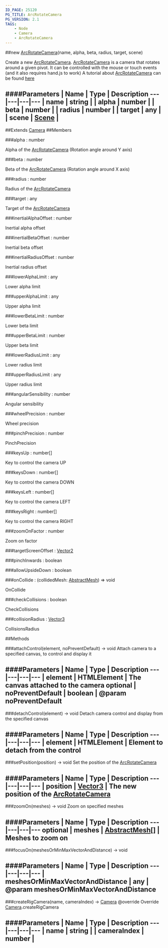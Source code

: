 ```yaml
---
ID_PAGE: 25120
PG_TITLE: ArcRotateCamera
PG_VERSION: 2.1
TAGS:
    - Node
    - Camera
    - ArcRotateCamera
---
```

##new [ArcRotateCamera](/classes/ArcRotateCamera)(name, alpha, beta, radius, target, scene)




Create a new [ArcRotateCamera](/classes/ArcRotateCamera).
 [ArcRotateCamera](/classes/ArcRotateCamera) is a camera that rotates around a given pivot. It can be controlled with the mouse or touch events (and it also requires hand.js to work)
A tutorial about [ArcRotateCamera](/classes/ArcRotateCamera) can be found [here](https://github.com/BabylonJS/Babylon.js/wiki/05-Cameras)






####Parameters
 | Name | Type | Description
---|---|---|---
 | name | string | 
 | alpha | number | 
 | beta | number | 
 | radius | number | 
 | target | any | 
 | scene | [Scene](/classes/Scene) | 
---

##Extends
 [Camera](/classes/Camera)
##Members

###alpha : number





Alpha of the [ArcRotateCamera](/classes/ArcRotateCamera) (Rotation angle around Y axis)




###beta : number





Beta of the [ArcRotateCamera](/classes/ArcRotateCamera) (Rotation angle around X axis)




###radius : number





Radius of the [ArcRotateCamera](/classes/ArcRotateCamera)




###target : any





Target of the [ArcRotateCamera](/classes/ArcRotateCamera)




###inertialAlphaOffset : number





Inertial alpha offset




###inertialBetaOffset : number





Inertial beta offset




###inertialRadiusOffset : number





Inertial radius offset




###lowerAlphaLimit : any





Lower alpha limit




###upperAlphaLimit : any





Upper alpha limit




###lowerBetaLimit : number





Lower beta limit




###upperBetaLimit : number





Upper beta limit




###lowerRadiusLimit : any





Lower radius limit




###upperRadiusLimit : any





Upper radius limit




###angularSensibility : number





Angular sensibility




###wheelPrecision : number





Wheel precision




###pinchPrecision : number





PinchPrecision













###keysUp : number[]





Key to control the camera UP




###keysDown : number[]





Key to control the camera DOWN




###keysLeft : number[]





Key to control the camera LEFT




###keysRight : number[]





Key to control the camera RIGHT




###zoomOnFactor : number





Zoom on factor




###targetScreenOffset : [Vector2](/classes/Vector2)






###pinchInwards : boolean


###allowUpsideDown : boolean


###onCollide : (collidedMesh: [AbstractMesh](/classes/AbstractMesh)) =&gt; void





OnCollide




###checkCollisions : boolean





CheckCollisions




###collisionRadius : [Vector3](/classes/Vector3)





CollisionsRadius






##Methods

###attachControl(element, noPreventDefault) &rarr; void
Attach camera to a specified canvas, to control and display it







####Parameters
 | Name | Type | Description
---|---|---|---
 | element | HTMLElement | The canvas attached to the camera
optional | noPreventDefault | boolean | @param noPreventDefault
---

###detachControl(element) &rarr; void
Detach camera control and display from the specified canvas







####Parameters
 | Name | Type | Description
---|---|---|---
 | element | HTMLElement | Element to detach from the control
---

###setPosition(position) &rarr; void
Set the position of the [ArcRotateCamera](/classes/ArcRotateCamera)







####Parameters
 | Name | Type | Description
---|---|---|---
 | position | [Vector3](/classes/Vector3) | The new position of the [ArcRotateCamera](/classes/ArcRotateCamera)
---

###zoomOn(meshes) &rarr; void
Zoom on specified meshes







####Parameters
 | Name | Type | Description
---|---|---|---
optional | meshes | [AbstractMesh](/classes/AbstractMesh)[] | Meshes to zoom on
---

###focusOn(meshesOrMinMaxVectorAndDistance) &rarr; void

####Parameters
 | Name | Type | Description
---|---|---|---
 | meshesOrMinMaxVectorAndDistance | any | @param meshesOrMinMaxVectorAndDistance
---

###createRigCamera(name, cameraIndex) &rarr; [Camera](/classes/Camera)
@override
Override [Camera](/classes/Camera).createRigCamera

####Parameters
 | Name | Type | Description
---|---|---|---
 | name | string | 
 | cameraIndex | number | 
---
